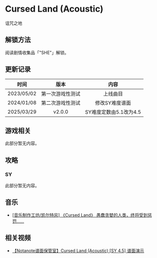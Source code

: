 # Cursed Land (Acoustic)

<div class="NoticeBoard">
  <p>诅咒之地</p>
</div>

<script>
var parameter = {
    songName: 'Cursed Land (Acoustic)',
    alias: ['Cursed Land', '诅咒之地'],
    composer: '<a onclick="Jump(\'composerList#SJQ-Yinfu\')">SJQ音福</a>',
    duration: '02:42',
    bpm: 136.12,
    chapter: '<a onclick="Jump(\'chapterList#main-story-1\')">主线一·晴雨之遇</a>',
    diff: {sy: 4.5},
    notenum: {sy: 401},
    charter: {sy: '<a onclick="Jump(\'charterList#XyX\')">嘤箱</a> feat. <a onclick="Jump(\'charterList#qm\')">qm</a> & <a onclick="Jump(\'charterList#wxy\')">wxy</a>'},
    update: [
        {version: '第一次游戏性测试', date: Date(2023, 4, 2), platform: 'Steam'},
        {version: 'v2.0.0', date: Date(2024, 3, 2), platform: 'TapTap'},
        {version: 'v2.2.1', date: Date(2024, 4, 28), platform: 'iOS外区'}
    ],
    illust: '',
    illustrator: '<a onclick="Jump(\'illustratorList#ikun\')">ikun</a>'
};
songinfo(parameter);
</script>

<div id="songinfo"></div>

## 解锁方法

阅读剧情收集品<a onclick="Jump('collectibles#SHE')">「"SHE"」</a>解锁。

## 更新记录

| 时间 | 版本 | 内容 |
| :-: | :-: | :-: |
| 2023/05/02 | 第一次游戏性测试 | 上线曲目 |
| 2024/01/08 | 第二次游戏性测试 | 修改SY难度谱面 |
| 2025/03/29 | v2.0.0 | SY难度定数由5.1改为4.5 |

## 游戏相关

此部分暂无内容。

## 攻略

### SY

此部分暂无内容。

## 音乐

- <span class="bilibili-icon"></span>[[音乐制作工坊/凯尔特风] 《Cursed Land》 愚蠢贪婪的人类，终将受到惩罚……](https://www.bilibili.com/video/BV1pv4y1z7UR/)

## 相关视频

- <span class="bilibili-icon"></span>[【Notanote谱面保管室】Cursed Land (Acoustic) [SY 4.5] 谱面演示](https://www.bilibili.com/video/BV1nigZzgEge/)
